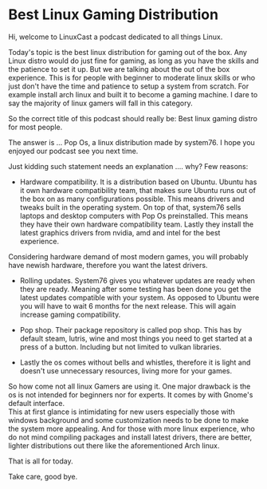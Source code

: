 # Best Linux Gaming Distribution

Hi, welcome to LinuxCast a podcast dedicated to all things Linux.

Today's topic is the best linux distribution for gaming out of the box. Any Linux distro would do just fine for gaming, as long as you have the skills and the patience to set it up. But we are talking about the out of the box experience. This is for people with beginner to moderate linux skills or who just don't have the time and patience to setup a system from scratch. For example install arch linux and built it to become a gaming machine. I dare to say the majority of linux gamers will fall in this category.

So the correct title of this podcast should really be: Best linux gaming distro for most people.

The answer is ... Pop Os, a linux distribution made by system76. I hope you enjoyed our podcast see you next time.

Just kidding such statement needs an explanation .... why?
Few reasons:

- Hardware compatibility. It is a distribution based on Ubuntu. Ubuntu has it own hardware compatibility team, that makes sure Ubuntu runs out of the box on as many configurations possible. This means drivers and tweaks built in the operating system. On top of that, system76 sells laptops and desktop computers with Pop Os preinstalled. This means they have their own hardware compatibility team. Lastly they install the latest graphics drivers from nvidia, amd and intel for the best experience.

Considering hardware demand of most modern games, you will probably have newish hardware, therefore you want the latest drivers.

- Rolling updates. System76 gives you whatever updates are ready when they are ready. Meaning after some testing has been done you get the latest updates compatible with your system. As opposed to Ubuntu were you will have to wait 6 months for the next release. This will again increase gaming compatibility.

- Pop shop. Their package repository is called pop shop. This has by default steam, lutris, wine and most things you need to get started at a press of a button. Including but not limited to vulkan libraries.

- Lastly the os comes without bells and whistles, therefore it is light and doesn't use unnecessary resources, living more for your games.

So how come not all linux Gamers are using it.
One major drawback is the os is not intended for beginners nor for experts. It comes by with Gnome's default interface.  
This at first glance is intimidating for new users especially those with windows background and some customization needs to be done to make the system more appealing.
And for those with more linux experience, who do not mind compiling packages and install latest drivers, there are better, lighter distributions out there like the aforementioned Arch linux.

That is all for today.

Take care, good bye.
